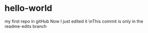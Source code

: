 # hello-world
my first repo in gitHub
Now I just edited it
\nThis commit is only in the readme-edits branch

